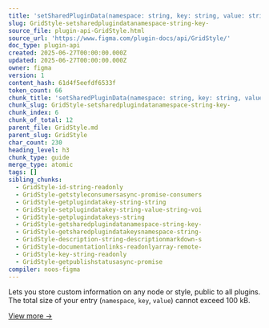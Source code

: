 ```yaml
---
title: 'setSharedPluginData(namespace: string, key: string, value: string): void'
slug: GridStyle-setsharedplugindatanamespace-string-key-
source_file: plugin-api-GridStyle.html
source_url: 'https://www.figma.com/plugin-docs/api/GridStyle/'
doc_type: plugin-api
created: 2025-06-27T00:00:00.000Z
updated: 2025-06-27T00:00:00.000Z
owner: figma
version: 1
content_hash: 61d4f5eefdf6533f
token_count: 66
chunk_title: 'setSharedPluginData(namespace: string, key: string, value: string): void'
chunk_slug: GridStyle-setsharedplugindatanamespace-string-key-
chunk_index: 6
chunk_of_total: 12
parent_file: GridStyle.md
parent_slug: GridStyle
char_count: 230
heading_level: h3
chunk_type: guide
merge_type: atomic
tags: []
sibling_chunks:
  - GridStyle-id-string-readonly
  - GridStyle-getstyleconsumersasync-promise-consumers
  - GridStyle-getplugindatakey-string-string
  - GridStyle-setplugindatakey-string-value-string-voi
  - GridStyle-getplugindatakeys-string
  - GridStyle-getsharedplugindatanamespace-string-key-
  - GridStyle-getsharedplugindatakeysnamespace-string-
  - GridStyle-description-string-descriptionmarkdown-s
  - GridStyle-documentationlinks-readonlyarray-remote-
  - GridStyle-key-string-readonly
  - GridStyle-getpublishstatusasync-promise
compiler: noos-figma
---
```


Lets you store custom information on any node or style, public to all plugins. The total size of your entry (`namespace`, `key`, `value`) cannot exceed 100 kB.

[View more →](/plugin-docs/api/properties/nodes-setsharedplugindata/)

